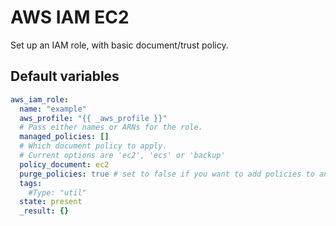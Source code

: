 # AWS IAM EC2

Set up an IAM role, with basic document/trust policy.

<!--TOC-->
<!--ENDTOC-->

<!--ROLEVARS-->
## Default variables
```yaml
aws_iam_role:
  name: "example"
  aws_profile: "{{ _aws_profile }}"
  # Pass either names or ARNs for the role.
  managed_policies: []
  # Which document policy to apply.
  # Current options are 'ec2', 'ecs' or 'backup'
  policy_document: ec2
  purge_policies: true # set to false if you want to add policies to an existing role
  tags:
    #Type: "util"
  state: present
  _result: {}

```

<!--ENDROLEVARS-->
